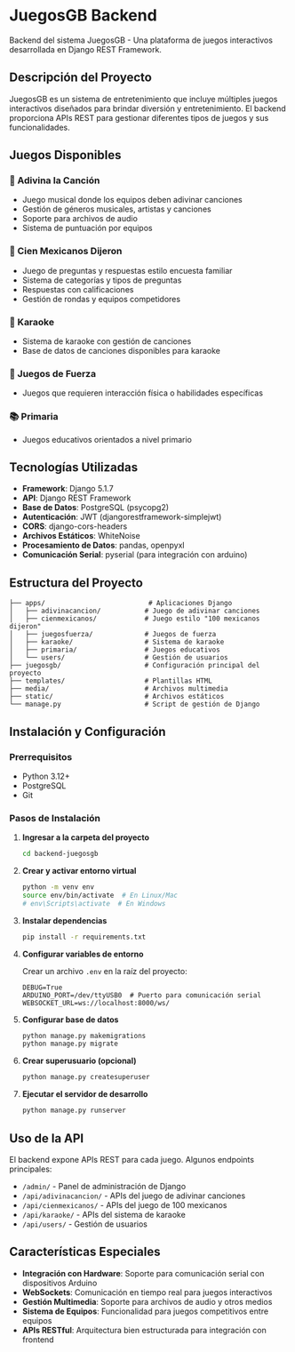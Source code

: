 # JuegosGB Backend

Backend del sistema JuegosGB - Una plataforma de juegos interactivos desarrollada en Django REST Framework.

## Descripción del Proyecto

JuegosGB es un sistema de entretenimiento que incluye múltiples juegos interactivos diseñados para brindar diversión y entretenimiento. El backend proporciona APIs REST para gestionar diferentes tipos de juegos y sus funcionalidades.

## Juegos Disponibles

### 🎵 Adivina la Canción
- Juego musical donde los equipos deben adivinar canciones
- Gestión de géneros musicales, artistas y canciones
- Soporte para archivos de audio
- Sistema de puntuación por equipos

### 🧠 Cien Mexicanos Dijeron
- Juego de preguntas y respuestas estilo encuesta familiar
- Sistema de categorías y tipos de preguntas
- Respuestas con calificaciones
- Gestión de rondas y equipos competidores

### 🎤 Karaoke
- Sistema de karaoke con gestión de canciones
- Base de datos de canciones disponibles para karaoke

### 💪 Juegos de Fuerza
- Juegos que requieren interacción física o habilidades específicas

### 📚 Primaria
- Juegos educativos orientados a nivel primario

## Tecnologías Utilizadas

- **Framework**: Django 5.1.7
- **API**: Django REST Framework
- **Base de Datos**: PostgreSQL (psycopg2)
- **Autenticación**: JWT (djangorestframework-simplejwt)
- **CORS**: django-cors-headers
- **Archivos Estáticos**: WhiteNoise
- **Procesamiento de Datos**: pandas, openpyxl
- **Comunicación Serial**: pyserial (para integración con arduino)

## Estructura del Proyecto

```
├── apps/                          # Aplicaciones Django
│   ├── adivinacancion/           # Juego de adivinar canciones
│   ├── cienmexicanos/            # Juego estilo "100 mexicanos dijeron"
│   ├── juegosfuerza/             # Juegos de fuerza
│   ├── karaoke/                  # Sistema de karaoke
│   ├── primaria/                 # Juegos educativos
│   └── users/                    # Gestión de usuarios
├── juegosgb/                     # Configuración principal del proyecto
├── templates/                    # Plantillas HTML
├── media/                        # Archivos multimedia
├── static/                       # Archivos estáticos
└── manage.py                     # Script de gestión de Django
```

## Instalación y Configuración

### Prerrequisitos
- Python 3.12+
- PostgreSQL
- Git

### Pasos de Instalación

1. **Ingresar a la carpeta del proyecto**
   ```bash
   cd backend-juegosgb
   ```

2. **Crear y activar entorno virtual**
   ```bash
   python -m venv env
   source env/bin/activate  # En Linux/Mac
   # env\Scripts\activate  # En Windows
   ```

3. **Instalar dependencias**
   ```bash
   pip install -r requirements.txt
   ```

4. **Configurar variables de entorno**

   Crear un archivo `.env` en la raíz del proyecto:
   ```env
   DEBUG=True
   ARDUINO_PORT=/dev/ttyUSB0  # Puerto para comunicación serial
   WEBSOCKET_URL=ws://localhost:8000/ws/
   ```

5. **Configurar base de datos**
   ```bash
   python manage.py makemigrations
   python manage.py migrate
   ```

6. **Crear superusuario (opcional)**
   ```bash
   python manage.py createsuperuser
   ```

7. **Ejecutar el servidor de desarrollo**
   ```bash
   python manage.py runserver
   ```

## Uso de la API

El backend expone APIs REST para cada juego. Algunos endpoints principales:

- `/admin/` - Panel de administración de Django
- `/api/adivinacancion/` - APIs del juego de adivinar canciones
- `/api/cienmexicanos/` - APIs del juego de 100 mexicanos
- `/api/karaoke/` - APIs del sistema de karaoke
- `/api/users/` - Gestión de usuarios

## Características Especiales

- **Integración con Hardware**: Soporte para comunicación serial con dispositivos Arduino
- **WebSockets**: Comunicación en tiempo real para juegos interactivos
- **Gestión Multimedia**: Soporte para archivos de audio y otros medios
- **Sistema de Equipos**: Funcionalidad para juegos competitivos entre equipos
- **APIs RESTful**: Arquitectura bien estructurada para integración con frontend
